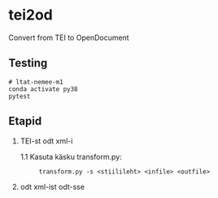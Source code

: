 # tei2od
Convert from TEI to OpenDocument

## Testing

```commandline
# ltat-nemee-m1
conda activate py38
pytest
```
## Etapid

1. TEI-st odt xml-i

    1.1 Kasuta käsku transform.py:

   ```
        transform.py -s <stiilileht> <infile> <outfile>
   ```
   
3. odt xml-ist odt-sse

